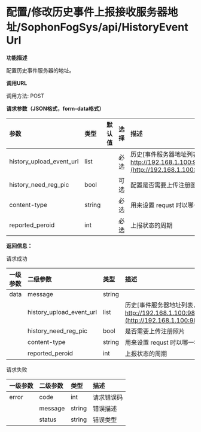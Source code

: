 # 配置/修改历史事件上报接收服务器地址/SophonFogSys/api/HistoryEventUrl

**功能描述**

配置历史事件服务器的地址。

**调用URL**

调用方法: POST

**请求参数（JSON格式，form-data格式）**

| 参数                     | 类型   |  默认值  | 选择 | 描述                                                         |  举例  |
| :----------------------- | :----- | ----------------------------------- | :--- | :----------------------------------------------------------- | --------------------------------- |
| history_upload_event_url | list   |                                     | 必选 | 历史[事件服务器地址列表，格式： [https/](http://192.168.1.100:9828/EventServer/api/SophonFogRelEvent)[http\]://ip:port/api](http://ipport/)[ 。举例：http://192.168.1.100:9828/EventServer/api/](http://192.168.1.100:9828/EventServer/api/SophonFogRelEvent)SophonFogHistoryEvent |                                   |
| history_need_reg_pic     | bool   |                                     | 可选 | 配置是否需要上传注册图片，默认为true，即需要上传注册图片     |                                   |
| content-type             | string |                                     | 必选 | 用来设置 requst 时以哪一种content type发送，参数为：[json,form-data] |                                   |
| reported_peroid          | int    |                                     | 必选 | 上报状态的周期                                               |                                   |

**返回信息：**

请求成功

| 一级参数 | 二级参数                 | 类型   | 描述                                                         |
| :------- | :----------------------- | :----- | :----------------------------------------------------------- |
| data     | message                  | string |                                                              |
|          | history_upload_event_url | list   | 历史[事件服务器地址列表，格式： [https/](http://192.168.1.100:9828/EventServer/api/SophonFogRelEvent)[http\]://ip:port/api](http://ipport/)[ 。举例：http://192.168.1.100:9828/EventServer/api/](http://192.168.1.100:9828/EventServer/api/SophonFogRelEvent)SophonFogHistoryEvent |
|          | history_need_reg_pic     | bool   | 是否需要上传注册照片                                         |
|          | content-type             | string | 用来设置 requst 时以哪一种content type发送，参数为：[json,form-data] |
|          | reported_peroid          | int    | 上报状态的周期                                               |

请求失败

| 一级参数 | 二级参数 | 类型   | 描述       |
| :------- | :------- | :----- | :--------- |
| error    | code     | int    | 请求错误码 |
|          | message  | string | 错误描述   |
|          | status   | string | 错误类型   |
